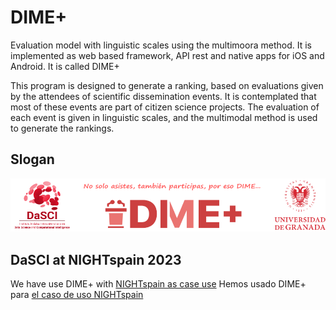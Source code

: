 # DIME+ 
Evaluation model with linguistic scales using the multimoora method. It is implemented as web based framework, API rest and native apps for iOS and Android. It is called DIME+ 

This program is designed to generate a ranking, based on evaluations given by the attendees of scientific dissemination events. It is contemplated that most of these events are part of citizen science projects.
The evaluation of each event is given in linguistic scales, and the multimodal method is used to generate the rankings.

## Slogan
![You not only attend, you also participate... so tell me more.](Use-case/slogan.png)

## DaSCI at NIGHTspain 2023
We have use DIME+ with [NIGHTspain as case use](Use-case/DaSCI-Night23.md)
Hemos usado DIME+ para [el caso de uso NIGHTspain](Use-case/DaSCI-LaNoche2023.md)

